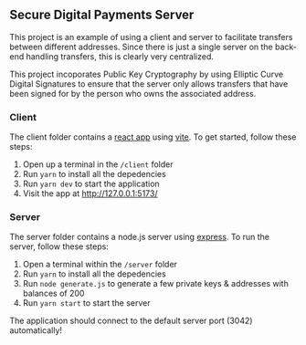 ## Secure Digital Payments Server

This project is an example of using a client and server to facilitate transfers between different addresses. Since there is just a single server on the back-end handling transfers, this is clearly very centralized.

This project incoporates Public Key Cryptography by using Elliptic Curve Digital Signatures to ensure that the server only allows transfers that have been signed for by the person who owns the associated address.

### Client

The client folder contains a [react app](https://reactjs.org/) using [vite](https://vitejs.dev/). To get started, follow these steps:

1. Open up a terminal in the `/client` folder
2. Run `yarn` to install all the depedencies
3. Run `yarn dev` to start the application
4. Visit the app at http://127.0.0.1:5173/

### Server

The server folder contains a node.js server using [express](https://expressjs.com/). To run the server, follow these steps:

1. Open a terminal within the `/server` folder
2. Run `yarn` to install all the depedencies
3. Run `node generate.js` to generate a few private keys & addresses with balances of 200
4. Run `yarn start` to start the server

The application should connect to the default server port (3042) automatically!
